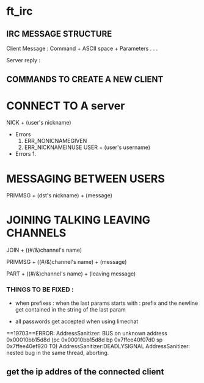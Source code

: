 # ft_irc

## IRC MESSAGE STRUCTURE 

Client Message : Command + ASCII space + Parameters . . . 

Server reply   : 


## COMMANDS TO CREATE A NEW CLIENT

# CONNECT TO A server

NICK + (user's nickname) 
- Errors
    1. ERR_NONICNAMEGIVEN
    2. ERR_NICKNAMEINUSE
USER + (user's username)
- Errors
    1. 

# MESSAGING BETWEEN USERS

PRIVMSG + (dst's nickname) + (message)

# JOINING TALKING LEAVING CHANNELS

JOIN + ((#/&)channel's name)

PRIVMSG + ((#/&)channel's name) + (message)

PART + ((#/&)channel's name) + (leaving message)


### THINGS TO BE FIXED :

- when prefixes : when the last params starts with : prefix and the newline get contained in the string of the last param

- all passwords get accepted when using limechat







==19703==ERROR: AddressSanitizer: BUS on unknown address 0x00010bb15d8d (pc 0x00010bb15d8d bp 0x7ffee40f07d0 sp 0x7ffee40ef920 T0)
AddressSanitizer:DEADLYSIGNAL
AddressSanitizer: nested bug in the same thread, aborting.

## get the ip addres of the connected client
